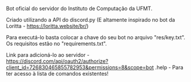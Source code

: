 Bot oficial do servidor do Instituto de Computação da UFMT.

Criado utilizando a API do discord.py (E altamente inspirado no bot da Loritta - https://loritta.website/br/)

Para executá-lo basta colocar a chave do seu bot no arquivo "res/key.txt". Os requisitos estão no "requirements.txt".

Link para adicioná-lo ao servidor - https://discord.com/api/oauth2/authorize?client_id=726830465855782953&permissions=8&scope=bot
  .help - Para ter acesso à lista de comandos existentes!
